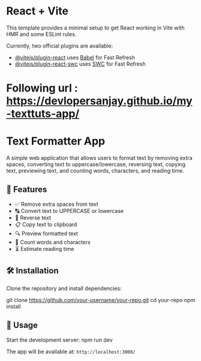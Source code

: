# React + Vite

This template provides a minimal setup to get React working in Vite with HMR and some ESLint rules.

Currently, two official plugins are available:

- [@vitejs/plugin-react](https://github.com/vitejs/vite-plugin-react/blob/main/packages/plugin-react/README.md) uses [Babel](https://babeljs.io/) for Fast Refresh
- [@vitejs/plugin-react-swc](https://github.com/vitejs/vite-plugin-react-swc) uses [SWC](https://swc.rs/) for Fast Refresh

# Following url : https://devlopersanjay.github.io/my-texttuts-app/

# Text Formatter App
A simple web application that allows users to format text by removing extra spaces, converting text to uppercase/lowercase, reversing text, copying text, previewing text, and counting words, characters, and reading time.

## 🚀 Features
- ✅ Remove extra spaces from text
- 🔠 Convert text to UPPERCASE or lowercase
- 🔄 Reverse text
- 📋 Copy text to clipboard
- 🔍 Preview formatted text
- 🔢 Count words and characters
- ⏳ Estimate reading time

## 🛠 Installation
Clone the repository and install dependencies:

git clone https://github.com/your-username/your-repo.git
cd your-repo
npm install

## 🚀 Usage
Start the development server:
npm run dev

The app will be available at: `http://localhost:3000/`

